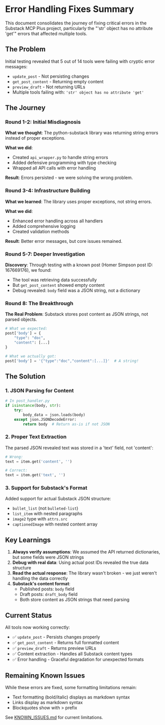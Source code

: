 # Error Handling Fixes Summary

This document consolidates the journey of fixing critical errors in the Substack MCP Plus project, particularly the "'str' object has no attribute 'get'" errors that affected multiple tools.

## The Problem

Initial testing revealed that 5 out of 14 tools were failing with cryptic error messages:
- `update_post` - Not persisting changes
- `get_post_content` - Returning empty content
- `preview_draft` - Not returning URLs
- Multiple tools failing with: `'str' object has no attribute 'get'`

## The Journey

### Round 1-2: Initial Misdiagnosis
**What we thought**: The python-substack library was returning string errors instead of proper exceptions.

**What we did**: 
- Created `api_wrapper.py` to handle string errors
- Added defensive programming with type checking
- Wrapped all API calls with error handling

**Result**: Errors persisted - we were solving the wrong problem.

### Round 3-4: Infrastructure Building
**What we learned**: The library uses proper exceptions, not string errors.

**What we did**:
- Enhanced error handling across all handlers
- Added comprehensive logging
- Created validation methods

**Result**: Better error messages, but core issues remained.

### Round 5-7: Deeper Investigation
**Discovery**: Through testing with a known post (Homer Simpson post ID: 167669176), we found:
- The tool was retrieving data successfully
- But `get_post_content` showed empty content
- Debug revealed: `body` field was a JSON string, not a dictionary

### Round 8: The Breakthrough
**The Real Problem**: Substack stores post content as JSON strings, not parsed objects.

```python
# What we expected:
post['body'] = {
    "type": "doc",
    "content": [...]
}

# What we actually got:
post['body'] = '{"type":"doc","content":[...]}'  # A string!
```

## The Solution

### 1. JSON Parsing for Content
```python
# In post_handler.py
if isinstance(body, str):
    try:
        body_data = json.loads(body)
    except json.JSONDecodeError:
        return body  # Return as-is if not JSON
```

### 2. Proper Text Extraction
The parsed JSON revealed text was stored in a 'text' field, not 'content':
```python
# Wrong:
text = item.get('content', '')

# Correct:
text = item.get('text', '')
```

### 3. Support for Substack's Format
Added support for actual Substack JSON structure:
- `bullet_list` (not `bulleted-list`)
- `list_item` with nested paragraphs
- `image2` type with `attrs.src`
- `captionedImage` with nested content array

## Key Learnings

1. **Always verify assumptions**: We assumed the API returned dictionaries, but some fields were JSON strings
2. **Debug with real data**: Using actual post IDs revealed the true data structure
3. **Read the actual response**: The library wasn't broken - we just weren't handling the data correctly
4. **Substack's content format**: 
   - Published posts: `body` field
   - Draft posts: `draft_body` field
   - Both store content as JSON strings that need parsing

## Current Status

All tools now working correctly:
- ✅ `update_post` - Persists changes properly
- ✅ `get_post_content` - Returns full formatted content
- ✅ `preview_draft` - Returns preview URLs
- ✅ Content extraction - Handles all Substack content types
- ✅ Error handling - Graceful degradation for unexpected formats

## Remaining Known Issues

While these errors are fixed, some formatting limitations remain:
- Text formatting (bold/italic) displays as markdown syntax
- Links display as markdown syntax
- Blockquotes show with > prefix

See [KNOWN_ISSUES.md](KNOWN_ISSUES.md) for current limitations.